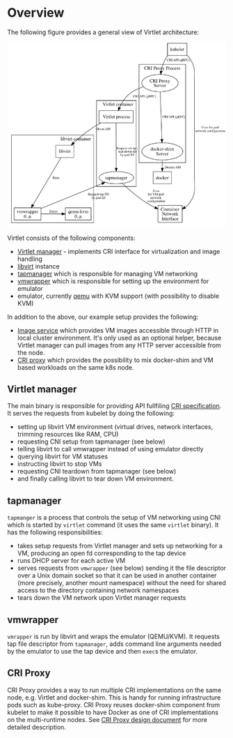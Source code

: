 # Overview

The following figure provides a general view of Virtlet architecture:

![Virtlet Architecture](virtlet.png)

Virtlet consists of the following components:

* [Virtlet manager](../cmd/virtlet) - implements CRI interface for virtualization and image handling
* [libvirt](http://libvirt.org) instance
* [tapmanager](../pkg/tapmanager) which is responsible for managing VM networking
* [vmwrapper](../cmd/vmwrapper) which is responsible for setting up the environment for emulator
* emulator, currently [qemu](http://www.qemu-project.org/) with KVM support (with possibility to disable KVM)

In addition to the above, our example setup provides the following:

* [Image service](../deploy/image-service.yaml) which provides VM images accessible through HTTP in local cluster environment. It's only used as an optional helper, because Virtlet manager can pull images from any HTTP server accessible from the node.
* [CRI proxy](../cmd/criproxy) which provides the possibility to mix docker-shim and VM based workloads on the same k8s node.

## Virtlet manager

The main binary is responsible for providing API fullfiling
[CRI specification](https://github.com/kubernetes/community/blob/master/contributors/design-proposals/container-runtime-interface-v1.md).
It serves the requests from kubelet by doing the following:

* setting up libvirt VM environment (virtual drives, network
  interfaces, trimming resources like RAM, CPU)
* requesting CNI setup from tapmanager (see below)
* telling libvirt to call vmwrapper instead of using emulator directly
* querying libvirt for VM statuses
* instructing libvirt to stop VMs
* requesting CNI teardown from tapmanager (see below)
* and finally calling libvirt to tear down VM environment.

## tapmanager

`tapmanger` is a process that controls the setup of VM networking
using CNI which is started by `virtlet` command (it uses the same
`virtlet` binary). It has the following responsibilities:
* takes setup requests from Virtlet manager and sets up networking
  for a VM, producing an open fd corresponding to the tap device
* runs DHCP server for each active VM
* serves requests from `vmwrapper` (see below) sending it the file
  descriptor over a Unix domain socket so that it can be used in
  another container (more precisely, another mount namespace) without
  the need for shared access to the directory containing network
  namespaces
* tears down the VM network upon Virtlet manager requests

## vmwrapper

`vmrapper` is run by libvirt and wraps the emulator (QEMU/KVM).  It
requests tap file descriptor from `tapmanager`, adds command line
arguments needed by the emulator to use the tap device and then
`exec`s the emulator.

## CRI Proxy

CRI Proxy provides a way to run multiple CRI implementations on the
same node, e.g. Virtlet and docker-shim. This is handy for running
infrastructure pods such as kube-proxy. CRI Proxy reuses docker-shim
component from kubelet to make it possible to have Docker as one of
CRI implementations on the multi-runtime nodes.
See [CRI Proxy design document](criproxy.md) for more detailed
description.
